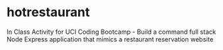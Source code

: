 # hotrestaurant

In Class Activity for UCI Coding Bootcamp - Build a command full stack Node Express application that mimics a restaurant reservation website
